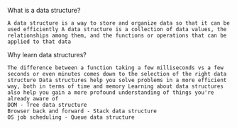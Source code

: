 What is a data structure? 

    A data structure is a way to store and organize data so that it can be used efficiently A data structure is a collection of data values, the relationships among them, and the functions or operations that can be applied to that data

Why learn data structures?

    The difference between a function taking a few milliseconds vs a few seconds or even minutes comes down to the selection of the right data structure Data structures help you solve problems in a more efficient way, both in terms of time and memory Learning about data structures also help you gain a more profound understanding of things you're already aware of 
    DOM - Tree data structure 
    Browser back and forward - Stack data structure
    OS job scheduling - Queue data structure